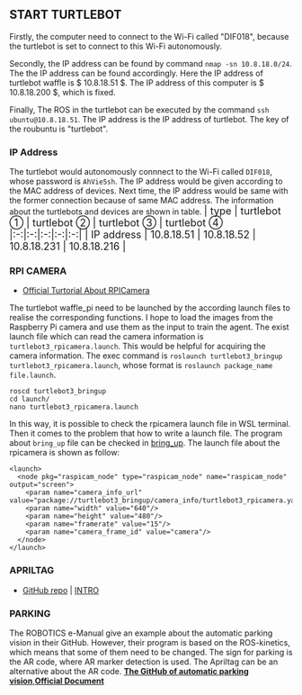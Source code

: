 ## START TURTLEBOT
Firstly, the computer need to connect to the Wi-Fi called "DIF018", because the turtlebot is set to connect to this Wi-Fi autonomously.

Secondly, the IP address can be found by command `nmap -sn 10.8.18.0/24`. The the IP address can be found accordingly. Here the IP address of turtlebot waffle is $ 10.8.18.51 $. The IP address of this computer is $ 10.8.18.200 $, which is fixed.

Finally, The ROS in the turtlebot can be executed by the command `ssh ubuntu@10.8.18.51`. The IP address is the IP address of turtlebot. The key of the roubuntu is "turtlebot".

### IP Address
The turtlebot would autonomously connnect to the Wi-Fi called `DIF018`, whose password is `AhVie5sh`. The IP address would be given according to the MAC address of devices. Next time, the IP address would be same with the former connection because of same MAC address. The information about the turtlebots and devices are shown in table.
<font size = 4>
| type | turtlebot ① | turtlebot ② | turtlebot ③ | turtlebot ④ 
|:-:|:-:|:-:|:-:|:-:|
| IP address | 10.8.18.51 | 10.8.18.52 | 10.8.18.231 | 10.8.18.216 |
</font>

### RPI CAMERA
+ [Official Turtorial About RPICamera](https://emanual.robotis.com/docs/en/platform/turtlebot3/appendix_raspi_cam/)

The turtlebot waffle_pi need to be launched by the according launch files to realise the corresponding functions. I hope to load the images from the Raspberry Pi camera and use them as the input to train the agent. The exist launch file which can read the camera information is `turtlebot3_rpicamera.launch`. This would be helpful for acquiring the camera information. The exec command is `roslaunch turtlebot3_bringup turtlebot3_rpicamera.launch`, whose format is `roslaunch package_name file.launch`.
```
roscd turtlebot3_bringup
cd launch/
nano turtlebot3_rpicamera.launch
```
In this way, it is possible to check the rpicamera launch file in WSL terminal. Then it comes to the problem that how to write a launch file. The program about `bring_up` file can be checked in [bring_up](https://github.com/ROBOTIS-GIT/turtlebot3/tree/master/turtlebot3_bringup). The launch file about the rpicamera is shown as follow:

`````
<launch>
  <node pkg="raspicam_node" type="raspicam_node" name="raspicam_node" output="screen">
    <param name="camera_info_url" value="package://turtlebot3_bringup/camera_info/turtlebot3_rpicamera.yaml"/>
    <param name="width" value="640"/>
    <param name="height" value="480"/>
    <param name="framerate" value="15"/>
    <param name="camera_frame_id" value="camera"/>
  </node>
</launch>
`````

### APRILTAG
+ [GitHub repo](https://github.com/AprilRobotics/apriltag) | [INTRO](https://april.eecs.umich.edu/software/apriltag#:~:text=AprilTag%20is%20a%20visual%20fiducial,tags%20relative%20to%20the%20camera.)


### PARKING
The ROBOTICS e-Manual give an example about the automatic parking vision in their GitHub. However, their program is based on the ROS-kinetics, which means that some of them need to be changed. The sign for parking is the AR code, where AR marker detection is used. The Apriltag can be an alternative about the AR code. **[The GitHub of automatic parking vision](https://github.com/ROBOTIS-GIT/turtlebot3_applications/tree/master/turtlebot3_automatic_parking_vision)**,**[Official Document](https://emanual.robotis.com/docs/en/platform/turtlebot3/quick-start/#pc-setup)**